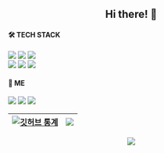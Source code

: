 <h2 align="center">Hi there! 👋</h2>

<h4>🛠 TECH STACK</h4>
<div>
<img src="https://img.shields.io/badge/Java-007396?style=flat-square&logo=Java&logoColor=white"/>
<img src="https://img.shields.io/badge/Oracle DB-F80000?style=flat-square&logo=Oracle&logoColor=white"/>
<img src="https://img.shields.io/badge/Spring-6DB33F?style=flat-square&logo=Spring&logoColor=white"/>
<br>
<img src="https://img.shields.io/badge/HTML5-E34F26?style=flat-square&logo=HTML5&logoColor=white"/>
<img src="https://img.shields.io/badge/CSS3-1572B6?style=flat-square&logo=CSS3&logoColor=white"/>
<img src="https://img.shields.io/badge/JavaScript-F7DF1E?style=flat-square&logo=JavaScript&logoColor=white"/>
</div>



<h4>🧀 ME</h4>
<div>
<a href="https://velog.io/@con-c2ju" target="_blank"><img src="https://img.shields.io/badge/Velog-20C997?style=flat-square&logo=Vimeo&logoColor=white"/></a>
<a href="mailto:yotcu362@gmail.com" target="_blank"><img src="https://img.shields.io/badge/Gmail-EA4335?style=flat-square&logo=Gmail&logoColor=white"/></a>
<a href="https://url.kr/aqgnz9" target="_blank"><img src="https://img.shields.io/badge/Studying Notes-000000?style=flat-square&logo=Notion&logoColor=white"/></a>
<div>


| <a href="https://github.com/anuraghazra/github-readme-stats"><img align="center" src="https://github-readme-stats.vercel.app/api?username=con-c2ju&show_icons=true&theme=graywhite&hide_border=true" alt="깃허브 통계" /></a> | <a href="https://github.com/anuraghazra/github-readme-stats"><img align="center" src="https://github-readme-stats.vercel.app/api/top-langs/?username=con-c2ju&layout=compact&theme=graywhite&hide_border=true" /></a> |
| ------------- | ------------- |

<div align="center">
<a href="https://hits.seeyoufarm.com"><img src="https://hits.seeyoufarm.com/api/count/incr/badge.svg?url=https%3A%2F%2Fgithub.com%2Fcon-c2ju&count_bg=%230064FF&title_bg=%23555555&icon=github.svg&icon_color=%23E7E7E7&title=hits&edge_flat=true"/></a>
</div>
